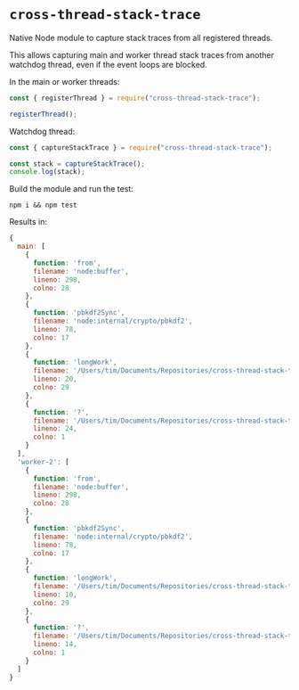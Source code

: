 # `cross-thread-stack-trace`

Native Node module to capture stack traces from all registered threads.

This allows capturing main and worker thread stack traces from another watchdog
thread, even if the event loops are blocked.

In the main or worker threads:

```ts
const { registerThread } = require("cross-thread-stack-trace");

registerThread();
```

Watchdog thread:

```ts
const { captureStackTrace } = require("cross-thread-stack-trace");

const stack = captureStackTrace();
console.log(stack);
```

Build the module and run the test:

```
npm i && npm test
```

Results in:

```js
{
  main: [
    {
      function: 'from',
      filename: 'node:buffer',
      lineno: 298,
      colno: 28
    },
    {
      function: 'pbkdf2Sync',
      filename: 'node:internal/crypto/pbkdf2',
      lineno: 78,
      colno: 17
    },
    {
      function: 'longWork',
      filename: '/Users/tim/Documents/Repositories/cross-thread-stack-trace/test/test.js',
      lineno: 20,
      colno: 29
    },
    {
      function: '?',
      filename: '/Users/tim/Documents/Repositories/cross-thread-stack-trace/test/test.js',
      lineno: 24,
      colno: 1
    }
  ],
  'worker-2': [
    {
      function: 'from',
      filename: 'node:buffer',
      lineno: 298,
      colno: 28
    },
    {
      function: 'pbkdf2Sync',
      filename: 'node:internal/crypto/pbkdf2',
      lineno: 78,
      colno: 17
    },
    {
      function: 'longWork',
      filename: '/Users/tim/Documents/Repositories/cross-thread-stack-trace/test/worker.js',
      lineno: 10,
      colno: 29
    },
    {
      function: '?',
      filename: '/Users/tim/Documents/Repositories/cross-thread-stack-trace/test/worker.js',
      lineno: 14,
      colno: 1
    }
  ]
}
```
